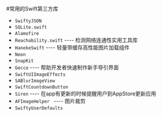 #常用的Swift第三方库
*	`SwiftyJSON`
*	`SQLite.swift`
*	`Alamofire`
*	`Reachability.swift` ---- 检测网络连通性实用工具库
*	`HanekeSwift` ---- 轻量带缓存高性能图片加载组件
*	`Neon`
*	`SnapKit`
*	`Gecco` ---- 帮助开发者快速制作新手导引界面
*	`SwiftUIImageEffects`
*	`SABlurImageView`
*	`SwiftCountdownButton`
*	`Siren` ---- 在app有更新的时候提醒用户到AppStore更新应用
*	`AFImageHelper ` ---- 图片裁剪
*	`SwiftyUserDefaults`
